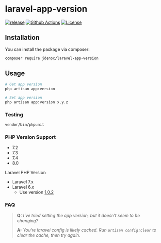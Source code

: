 # laravel-app-version

[![release](https://img.shields.io/github/release/jdenoc/laravel-app-version.svg?style=flat-square)](https://github.com/jdenoc/laravel-app-version/releases/latest)
[![Github Actions](https://img.shields.io/github/workflow/status/jdenoc/laravel-app-version/Laravel%20artisan%20app:version?style=flat-square)](https://github.com/jdenoc/laravel-app-version/actions)
[![License](https://img.shields.io/github/license/jdenoc/laravel-app-version?style=flat-square)](LICENSE)

## Installation

You can install the package via composer:

```bash
composer require jdenoc/laravel-app-version
```

## Usage

```bash
# Get app version
php artisan app:version

# Set app version
php artisan app:version x.y.z
```

### Testing

```bash
vendor/bin/phpunit
```

### PHP Version Support
- 7.2
- 7.3
- 7.4
- 8.0

Laravel PHP Version
- Laravel 7.x
- Laravel 6.x
  - Use version [1.0.2](https://github.com/jdenoc/laravel-app-version/tree/1.0.2)

### FAQ

>**Q:** _I've tried setting the app version, but it doesn't seem to be changing?_
>
>**A:** _You're laravel config is likely cached. Run `artisan config:clear` to clear the cache, then try again._